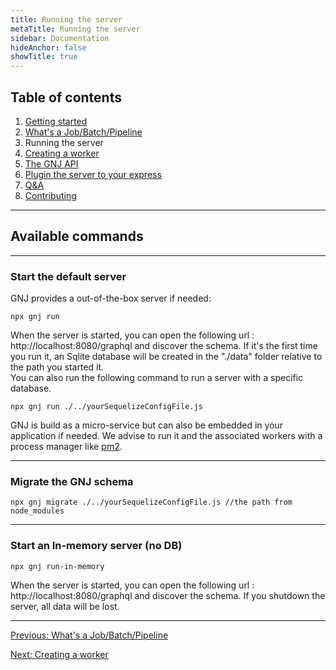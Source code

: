 ```yaml
---
title: Running the server
metaTitle: Running the server
sidebar: Documentation
hideAnchor: false
showTitle: true
---
```


## Table of contents

1. [Getting started](index.md)
2. [What's a Job/Batch/Pipeline](02_Whats_a_Job_Batch_Pipeline.md)
3. Running the server
4. [Creating a worker](04_Creating_a_worker.md)
5. [The GNJ API](05_The_GNJ_API.md)
6. [Plugin the server to your express](06_Plugin_the_server_to_your_express.md)
7. [Q&A](07_Q%26A.md)
8. [Contributing](08_Contributing.md)

---

## Available commands

---

### Start the default server

GNJ provides a out-of-the-box server if needed:

```
npx gnj run
```

When the server is started, you can open the following url : http://localhost:8080/graphql and discover the schema. If it's the first time you run it, an Sqlite database will be created in the "./data" folder relative to the path you started it.  
You can also run the following command to run a server with a specific database.

```
npx gnj run ./../yourSequelizeConfigFile.js
```

GNJ is build as a micro-service but can also be embedded in your application if needed. We advise to run it and the associated workers with a process manager like [pm2](https://pm2.keymetrics.io/).

---

### Migrate the GNJ schema

```
npx gnj migrate ./../yourSequelizeConfigFile.js //the path from node_modules
```

---

### Start an In-memory server (no DB)

```
npx gnj run-in-memory
```

When the server is started, you can open the following url : http://localhost:8080/graphql and discover the schema. If you shutdown the server, all data will be lost.

---

[Previous: What's a Job/Batch/Pipeline](02_Whats_a_Job_Batch_Pipeline.md)

[Next: Creating a worker](04_Creating_a_worker.md)
